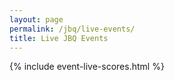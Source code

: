 ```yaml
---
layout: page
permalink: /jbq/live-events/
title: Live JBQ Events
---
```


{% include event-live-scores.html %}
